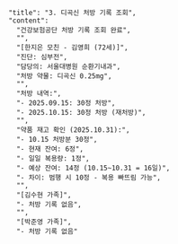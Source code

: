 
        "title": "3. 디곡신 처방 기록 조회",
        "content": 
          "건강보험공단 처방 기록 조회 완료",
          "",
          "[한지은 모친 - 김영희 (72세)]",
          "진단: 심부전",
          "담당의: 서울대병원 순환기내과",
          "처방 약물: 디곡신 0.25mg",
          "",
          "처방 내역:",
          "- 2025.09.15: 30정 처방",
          "- 2025.10.15: 30정 처방 (재처방)",
          "",
          "약품 재고 확인 (2025.10.31):",
          "- 10.15 처방분 30정",
          "- 현재 잔여: 6정",
          "- 일일 복용량: 1정",
          "- 예상 잔여: 14정 (10.15~10.31 = 16일)",
          "- 차이: 범행 시 10정 - 복용 빠뜨림 가능",
          "",
          "[김수현 가족]",
          "- 처방 기록 없음",
          "",
          "[박준영 가족]",
          "- 처방 기록 없음"
 